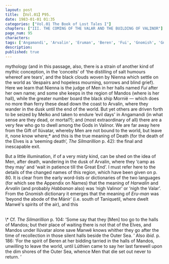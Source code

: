 ```yaml
---
layout: post
title: 【Vol.01】P95.
date: 1983-01-01 01:35
categories: ["Vol.01 The Book of Lost Tales I"]
chapters: ["III. THE COMING OF THE VALAR AND THE BUILDING OF VALINOR"]
page_num: 95
characters: 
tags: ['Angamandi', 'Arvalin', 'Eruman', 'Beren', 'Fui', 'Gnomish', 'Gnome-speech', 'tongue of the Gnomes']
description: 
published: true
---
```


<p style="text-indent: 0;">
mythology (and in this passage, also, there is a strain of another kind of mythic conception, in the ‘conceits' of ‘the distilling of salt humours whereof are tears', and the black clouds woven by Nienna which settle on the world as ‘despairs and hopeless mourning, sorrows and blind grief). Here we learn that Nienna is the judge of Men in her halls named <I>Fui</I> after her own name; and some she keeps in the region of Mandos (where is her hall), while the greater number board the black ship Mornië — which does no more than ferry these dead down the coast to Arvalin, where they wander in the dusk until the end of the world. But yet others are driven forth to be seized by Melko and taken to endure ‘evil days' in Angamandi (in what sense are they dead, or mortal?); and (most extraordinary of all) there are a very few who go to dwell among the Gods in Valinor. We are far away here from the Gift of Ilúvatar, whereby Men are not bound to the world, but leave it, none know where;* and this is the true meaning of Death (for the death of the Elves is a ‘seeming death’, <I>The Silmarillion</I> p. 42): the final and inescapable exit.
</p>

But a little illumination, if of a very misty kind, can be shed on the idea of Men, after death, wandering in the dusk of Arvalin, where they ‘camp as they may’ and ‘wait in patience till the Great End’. I must refer here to the details of the changed names of this region, which have been given on p. 80. It is clear from the early word-lists or dictionaries of the two languages (for which see the Appendix on Names) that the meaning of <I>Harwalin</I> and <I>Arvalin</I> (and probably <I>Habbanan</I> also) was ‘nigh Valinor’ or ‘nigh the Valar’. From the Gnomish dictionary it emerges that the meaning of <I>Eru-man</I> was ‘beyond the abode of the Mánir’ (i.e. south of Taniquetil, where dwelt Manwë's spirits of the air), and this

<BR>
\* Cf. <I>The Silmarillion</I> p. 104: ‘Some say that they [Men] too go to the halls of Mandos; but their place of waiting there is not that of the Elves, and Mandos under Ilúvatar alone save Manwë knows whither they go after the time of recollection in those silent halls beside the Outer Sea. ’ Also <I>ibid</I>. p. 186: ‘For the spirit of Beren at her bidding tarried in the halls of Mandos, unwilling to leave the world, until Lúthien came to say her last farewell upon the dim shores of the Outer Sea, whence Men that die set out never to return. ’

